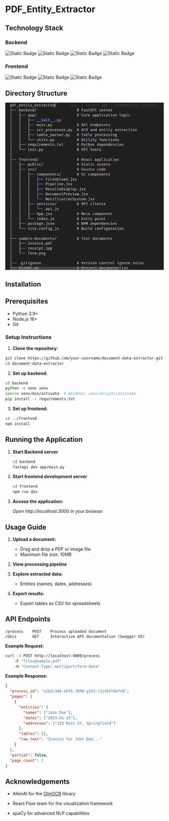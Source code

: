# PDF_Entity_Extractor

## Technology Stack

### Backend

![Static Badge](https://img.shields.io/badge/Python-3.9%252B-blue)
![Static Badge](https://img.shields.io/badge/FastAPI-0.88.0-green)
![Static Badge](https://img.shields.io/badge/OlmOCR-1.0.0-orange)
![Static Badge](https://img.shields.io/badge/spaCy-3.5.0-lightgrey)

### Frontend

![Static Badge](https://img.shields.io/badge/React-18.2.0-blue)
![Static Badge](https://img.shields.io/badge/React_Flow-11.7.0-green)
![Static Badge](https://img.shields.io/badge/Tailwind_CSS-3.3.0-blueviolet)

## Directory Structure

![Directory Structure](<Directory Structure.png>)

## Installation

## Prerequisites

- Python 3.9+
- Node.js 16+
- Git

### Setup Instructions

1.  **Clone the repository:**

```bash
git clone https://github.com/your-username/document-data-extractor.git
cd document-data-extractor
```

2.  **Set up backend:**

```bash
cd backend
python -m venv venv
source venv/bin/activate  # Windows: venv\Scripts\activate
pip install -r requirements.txt
```

3.  **Set up frontend:**

```bash
cd ../frontend
npm install
```

## Running the Application

1.  **Start Backend server**
    ```bash
    cd backend
    fastapi dev app/main.py
    ```
2.  **Start frontend development server**
    ```bash
    cd frontend
    npm run dev
    ```
3.  **Access the application:**

    _Open http://localhost:3000 in your browser_

## Usage Guide

1.  **Upload a document:**

    - Drag and drop a PDF or image file
    - Maximum file size: 10MB

2.  **View processing pipeline**
3.  **Explore extracted data:**

    - Entities (names, dates, addresses)

4.  **Export results:**
    - Export tables as CSV for spreadsheets

## API Endpoints

    /process    POST    Process uploaded document
    /docs       GET     Interactive API documentation (Swagger UI)

**Example Request:**

```bash
curl -X POST http://localhost:8000/process
    -F "file=@sample.pdf"
    -H "Content-Type: multipart/form-data"
```

**Example Response:**

```json
{
  "process_id": "a1b2c3d4-e5f6-7890-g1h2-i3j4k5l6m7n8",
  "pages": [
    {
      "entities": {
        "names": ["John Doe"],
        "dates": ["2023-01-15"],
        "addresses": ["123 Main St, Springfield"]
      },
      "tables": [],
      "raw_text": "Invoice for John Doe..."
    }
  ],
  "partial": false,
  "page_count": 1
}
```

Acknowledgements
----------------

*   AllenAI for the [OlmOCR](https://github.com/allenai/olmocr) library
    
*   React Flow team for the visualization framework
    
*   spaCy for advanced NLP capabilities